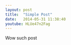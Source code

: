 ```yaml
---
layout: post
title:  "Simple Post"
date:   2014-05-31 11:38:40
youtube: HLUe47n2Fag
---
```


Wow such post